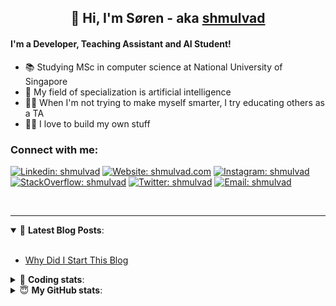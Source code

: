 <h2 align="center">
	👋 Hi, I'm Søren - aka <a href="https://shmulvad.com">shmulvad</a>
</h2>

#### I'm a Developer, Teaching Assistant and AI Student!
- 📚 Studying MSc in computer science at National University of Singapore
- 🧠 My field of specialization is artificial intelligence
- 👨‍🏫 When I'm not trying to make myself smarter, I try educating others as a TA
- 👨‍💻 I love to build my own stuff

### Connect with me:

[![Linkedin: shmulvad](https://img.shields.io/badge/shmulvad-blue?style=flat&logo=Linkedin&logoColor=white)][linkedin]
[![Website: shmulvad.com](https://img.shields.io/badge/shmulvad.com-47CCCC?&style=flat&logo=Google-Chrome&logoColor=white)][website]
[![Instagram: shmulvad](https://img.shields.io/badge/-@shmulvad-purple?style=flat&logo=Instagram&logoColor=white)][instagram]
[![StackOverflow: shmulvad](https://img.shields.io/badge/shmulvad-FE7A16?style=flat&logo=stack-overflow&logoColor=white)][stackOverflow]
[![Twitter: shmulvad](https://img.shields.io/badge/@shmulvad-1ca0f1?style=flat&logo=twitter&logoColor=white)][twitter]
[![Email: shmulvad](https://img.shields.io/badge/shmulvad-D14836?style=flat&logo=gmail&logoColor=white)][mail]

<br />

---

<details open>
 <summary>📕 <b>Latest Blog Posts</b>: </summary>

<br>

<!-- BLOG-POST-LIST:START -->
- [Why Did I Start This Blog](https://shmulvad.com/blog/why-did-start-this-blog)
<!-- BLOG-POST-LIST:END -->

</details>

<!-- --- -->

<details>
 <summary>🤖 <b>Coding stats</b>: </summary>

<br>

<!--START_SECTION:waka-->
**I'm a Night 🦉** 

```text
🌞 Morning    90 commits     ██░░░░░░░░░░░░░░░░░░░░░░░   8.46% 
🌆 Daytime    409 commits    █████████░░░░░░░░░░░░░░░░   38.44% 
🌃 Evening    355 commits    ████████░░░░░░░░░░░░░░░░░   33.36% 
🌙 Night      210 commits    █████░░░░░░░░░░░░░░░░░░░░   19.74%

```


📊 **This Week I Spent My Time On** 

```text
💬 Programming Languages: 
Python                   7 hrs 26 mins       ████████████████░░░░░░░░░   66.58% 
Other                    1 hr 59 mins        ████░░░░░░░░░░░░░░░░░░░░░   17.83% 
C++                      44 mins             █░░░░░░░░░░░░░░░░░░░░░░░░   6.63% 
HTML                     23 mins             █░░░░░░░░░░░░░░░░░░░░░░░░   3.52% 
Markdown                 9 mins              ░░░░░░░░░░░░░░░░░░░░░░░░░   1.39%

🔥 Editors: 
VS Code                  9 hrs 5 mins        ████████████████████░░░░░   81.41% 
Zsh                      1 hr 55 mins        ████░░░░░░░░░░░░░░░░░░░░░   17.24% 
Sublime Text             9 mins              ░░░░░░░░░░░░░░░░░░░░░░░░░   1.35%

🐱‍💻 Projects: 
overvaagning-sender      4 hrs 31 mins       ██████████░░░░░░░░░░░░░░░   40.57% 
ps4                      2 hrs 37 mins       ██████░░░░░░░░░░░░░░░░░░░   23.5% 
benchmark                1 hr 25 mins        ███░░░░░░░░░░░░░░░░░░░░░░   12.77% 
Terminal                 1 hr 21 mins        ███░░░░░░░░░░░░░░░░░░░░░░   12.18% 
demo                     50 mins             ██░░░░░░░░░░░░░░░░░░░░░░░   7.54%

```


 Last Updated on 24/09/2021
<!--END_SECTION:waka-->

</details>

<!-- --- -->

<details>
 <summary>😇 <b>My GitHub stats</b>: </summary>

<br>

<img align="left" alt="shmulvad's Github Stats" src="https://github-readme-stats.vercel.app/api?username=shmulvad&show_icons=true&hide_border=true" />

</details>



[website]: https://shmulvad.com
[twitter]: https://twitter.com/shmulvad
[linkedin]: https://linkedin.com/in/shmulvad
[instagram]: https://instagram.com/shmulvad
[stackOverflow]: https://stackoverflow.com/users/9248793/shmulvad
[mail]: mailto:shmulvad@gmail.com
[github]: https://github.com/shmulvad
